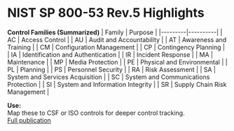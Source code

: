 # NIST SP 800-53 Rev.5 Highlights

**Control Families (Summarized)**
| Family | Purpose |
|---------|----------|
| AC | Access Control |
| AU | Audit and Accountability |
| AT | Awareness and Training |
| CM | Configuration Management |
| CP | Contingency Planning |
| IA | Identification and Authentication |
| IR | Incident Response |
| MA | Maintenance |
| MP | Media Protection |
| PE | Physical and Environmental |
| PL | Planning |
| PS | Personnel Security |
| RA | Risk Assessment |
| SA | System and Services Acquisition |
| SC | System and Communications Protection |
| SI | System and Information Integrity |
| SR | Supply Chain Risk Management |

**Use:**  
Map these to CSF or ISO controls for deeper control tracking.  
[Full publication](https://csrc.nist.gov/publications/detail/sp/800-53/rev-5/final)

